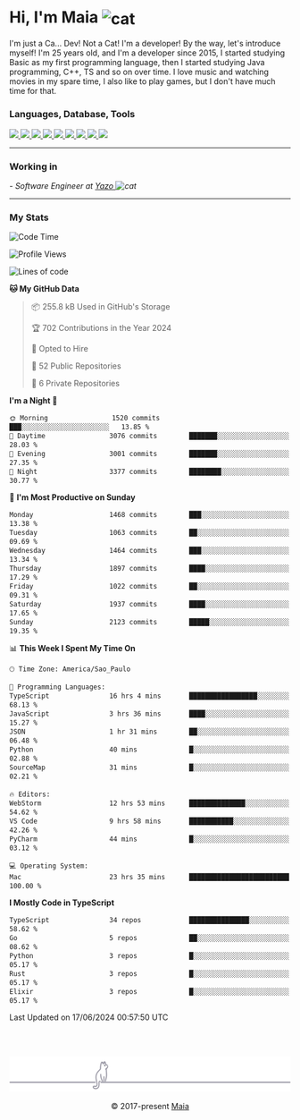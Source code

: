 <h1 align="left">Hi, I'm Maia 
<img src="https://emojis.slackmojis.com/emojis/images/1643509834/36299/black-cat.gif?1643509834" width="50" height="60" align="center"  alt="cat"/>
</h1>

I'm just a Ca... Dev! Not a Cat! I'm a developer! By the way, let's introduce myself!
I'm 25 years old, and I'm a developer since 2015, I started studying Basic as my first programming
language, then I started studying Java programming, C++, TS and so on over time.
I love music and watching movies in my spare time, I also like to play games, but I don't have much time for that.

<h3 align="left">Languages, Database, Tools</h3>
<p>
  <a href="https://www.typescriptlang.org">
    <img src="https://skillicons.dev/icons?i=ts" />
  </a>
  <a href="https://go.dev">
    <img src="https://skillicons.dev/icons?i=go" />
  </a>
  <a href="https://www.python.org">
    <img src="https://skillicons.dev/icons?i=python" />
  </a>
  <a href="https://gradle.org">
    <img src="https://skillicons.dev/icons?i=gradle" />
  </a>
  <a href="https://redis.io">
    <img src="https://skillicons.dev/icons?i=redis" />
  </a>
  <a href="https://www.mongodb.com">
    <img src="https://skillicons.dev/icons?i=mongodb" />
  </a>
  <a href="https://nodejs.org">
    <img src="https://skillicons.dev/icons?i=nodejs" />
  </a>
  <a href="https://www.javascript.com">
    <img src="https://skillicons.dev/icons?i=js" />
  </a>
  <a href="https://www.docker.com">
    <img src="https://skillicons.dev/icons?i=docker" />
  </a>
</p>

<hr/>

<h3>Working in</h3>

<p><em> - Software Engineer at <a href="[https://pdasolucoes.com.br](https://yazo.com.br/)">Yazo
</a><img src="https://media.giphy.com/media/WUlplcMpOCEmTGBtBW/giphy.gif" width="30" alt="cat"> 
</em></p>

<hr/>

### My Stats

<!--START_SECTION:waka-->
![Code Time](http://img.shields.io/badge/Code%20Time-4%2C345%20hrs%2030%20mins-blue)

![Profile Views](http://img.shields.io/badge/Profile%20Views-6-blue)

![Lines of code](https://img.shields.io/badge/From%20Hello%20World%20I%27ve%20Written-3.4%20million%20lines%20of%20code-blue)

**🐱 My GitHub Data** 

> 📦 255.8 kB Used in GitHub's Storage 
 > 
> 🏆 702 Contributions in the Year 2024
 > 
> 💼 Opted to Hire
 > 
> 📜 52 Public Repositories 
 > 
> 🔑 6 Private Repositories 
 > 
**I'm a Night 🦉** 

```text
🌞 Morning                1520 commits        ███░░░░░░░░░░░░░░░░░░░░░░   13.85 % 
🌆 Daytime                3076 commits        ███████░░░░░░░░░░░░░░░░░░   28.03 % 
🌃 Evening                3001 commits        ███████░░░░░░░░░░░░░░░░░░   27.35 % 
🌙 Night                  3377 commits        ████████░░░░░░░░░░░░░░░░░   30.77 % 
```
📅 **I'm Most Productive on Sunday** 

```text
Monday                   1468 commits        ███░░░░░░░░░░░░░░░░░░░░░░   13.38 % 
Tuesday                  1063 commits        ██░░░░░░░░░░░░░░░░░░░░░░░   09.69 % 
Wednesday                1464 commits        ███░░░░░░░░░░░░░░░░░░░░░░   13.34 % 
Thursday                 1897 commits        ████░░░░░░░░░░░░░░░░░░░░░   17.29 % 
Friday                   1022 commits        ██░░░░░░░░░░░░░░░░░░░░░░░   09.31 % 
Saturday                 1937 commits        ████░░░░░░░░░░░░░░░░░░░░░   17.65 % 
Sunday                   2123 commits        █████░░░░░░░░░░░░░░░░░░░░   19.35 % 
```


📊 **This Week I Spent My Time On** 

```text
🕑︎ Time Zone: America/Sao_Paulo

💬 Programming Languages: 
TypeScript               16 hrs 4 mins       █████████████████░░░░░░░░   68.13 % 
JavaScript               3 hrs 36 mins       ████░░░░░░░░░░░░░░░░░░░░░   15.27 % 
JSON                     1 hr 31 mins        ██░░░░░░░░░░░░░░░░░░░░░░░   06.48 % 
Python                   40 mins             █░░░░░░░░░░░░░░░░░░░░░░░░   02.88 % 
SourceMap                31 mins             █░░░░░░░░░░░░░░░░░░░░░░░░   02.21 % 

🔥 Editors: 
WebStorm                 12 hrs 53 mins      ██████████████░░░░░░░░░░░   54.62 % 
VS Code                  9 hrs 58 mins       ███████████░░░░░░░░░░░░░░   42.26 % 
PyCharm                  44 mins             █░░░░░░░░░░░░░░░░░░░░░░░░   03.12 % 

💻 Operating System: 
Mac                      23 hrs 35 mins      █████████████████████████   100.00 % 
```

**I Mostly Code in TypeScript** 

```text
TypeScript               34 repos            ███████████████░░░░░░░░░░   58.62 % 
Go                       5 repos             ██░░░░░░░░░░░░░░░░░░░░░░░   08.62 % 
Python                   3 repos             █░░░░░░░░░░░░░░░░░░░░░░░░   05.17 % 
Rust                     3 repos             █░░░░░░░░░░░░░░░░░░░░░░░░   05.17 % 
Elixir                   3 repos             █░░░░░░░░░░░░░░░░░░░░░░░░   05.17 % 
```




 Last Updated on 17/06/2024 00:57:50 UTC
<!--END_SECTION:waka-->


<br/>
<br/>

<p align="center"><img src="https://raw.githubusercontent.com/gabrielmaialva33/gabrielmaialva33/master/assets/gray0_ctp_on_line.svg?sanitize=true" /></p>
<p align="center">&copy; 2017-present <a href="https://github.com/gabrielmaialva33/" target="_blank">Maia</a>
